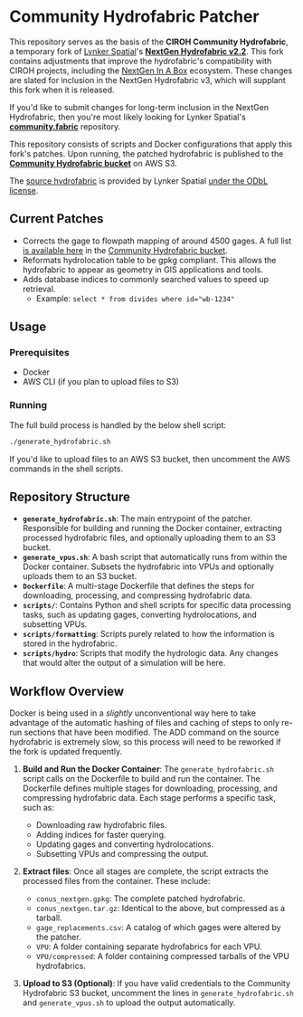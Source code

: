 # Community Hydrofabric Patcher

This repository serves as the basis of the **CIROH Community Hydrofabric**, a temporary fork of [Lynker Spatial](lynker-spatial.com)'s **[NextGen Hydrofabric v2.2](https://www.lynker-spatial.com/data?path=hydrofabric%2Fv2.2%2Fconus%2F)**. This fork contains adjustments that improve the hydrofabric's compatibility with CIROH projects, including the [NextGen In A Box](https://ngiab.ciroh.org) ecosystem. These changes are slated for inclusion in the NextGen Hydrofabric v3, which will supplant this fork when it is released.

If you'd like to submit changes for long-term inclusion in the NextGen Hydrofabric, then you're most likely looking for Lynker Spatial's [**community.fabric**](https://github.com/lynker-spatial/community.fabric) repository.

This repository consists of scripts and Docker configurations that apply this fork's patches. Upon running, the patched hydrofabric is published to the [**Community Hydrofabric bucket**](https://communityhydrofabric.s3.us-east-1.amazonaws.com/index.html#hydrofabrics/community/) on AWS S3.

The [source hydrofabric](https://www.lynker-spatial.com/data?path=hydrofabric%2Fv2.2%2Fconus%2F) is provided by Lynker Spatial [under the ODbL license](https://lynker-spatial.s3-us-west-2.amazonaws.com/copyright.html).

## Current Patches
* Corrects the gage to flowpath mapping of around 4500 gages. A full list [is available here](https://communityhydrofabric.s3.us-east-1.amazonaws.com/hydrofabrics/community/gage_replacements.csv) in the [Community Hydrofabric bucket](https://communityhydrofabric.s3.us-east-1.amazonaws.com/index.html#hydrofabrics/community/).
* Reformats hydrolocation table to be gpkg compliant. This allows the hydrofabric to appear as geometry in GIS applications and tools.
* Adds database indices to commonly searched values to speed up retrieval.
  * Example: `select * from divides where id="wb-1234"`

## Usage

### Prerequisites

- Docker
- AWS CLI (if you plan to upload files to S3)

### Running

The full build process is handled by the below shell script:
```bash
./generate_hydrofabric.sh
```
If you'd like to upload files to an AWS S3 bucket, then uncomment the AWS commands in the shell scripts.

## Repository Structure

- **`generate_hydrofabric.sh`**: The main entrypoint of the patcher. Responsible for building and running the Docker container, extracting processed hydrofabric files, and optionally uploading them to an S3 bucket.
- **`generate_vpus.sh`**: A bash script that automatically runs from within the Docker container. Subsets the hydrofabric into VPUs and optionally uploads them to an S3 bucket.
- **`Dockerfile`**: A multi-stage Dockerfile that defines the steps for downloading, processing, and compressing hydrofabric data.
- **`scripts/`**: Contains Python and shell scripts for specific data processing tasks, such as updating gages, converting hydrolocations, and subsetting VPUs.
- **`scripts/formatting`**: Scripts purely related to how the information is stored in the hydrofabric.
- **`scripts/hydro`**: Scripts that modify the hydrologic data. Any changes that would alter the output of a simulation will be here.

## Workflow Overview
Docker is being used in a *slightly* unconventional way here to take advantage of the automatic hashing of files and caching of steps to only re-run sections that have been modified. The ADD command on the source hydrofabric is extremely slow, so this process will need to be reworked if the fork is updated frequently.


1. **Build and Run the Docker Container**:
   The `generate_hydrofabric.sh` script calls on the Dockerfile to build and run the container. The Dockerfile defines multiple stages for downloading, processing, and compressing hydrofabric data. Each stage performs a specific task, such as:
   - Downloading raw hydrofabric files.
   - Adding indices for faster querying.
   - Updating gages and converting hydrolocations.
   - Subsetting VPUs and compressing the output.

2. **Extract files**:
    Once all stages are complete, the script extracts the processed files from the container. These include:
	- `conus_nextgen.gpkg`: The complete patched hydrofabric.
	- `conus_nextgen.tar.gz`: Identical to the above, but compressed as a tarball.
	- `gage_replacements.csv`: A catalog of which gages were altered by the patcher.
	- `VPU`: A folder containing separate hydrofabrics for each VPU.
	- `VPU/compressed`: A folder containing compressed tarballs of the VPU hydrofabrics.

3. **Upload to S3 (Optional)**:
   If you have valid credentials to the Community Hydrofabric S3 bucket, uncomment the lines in `generate_hydrofabric.sh` and `generate_vpus.sh` to upload the output automatically.
